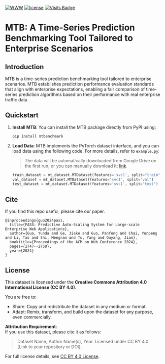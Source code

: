 [![WWW](https://img.shields.io/badge/WWW'24-PASS-orange)](https://arxiv.org/pdf/2403.20150.pdf) [![license](https://img.shields.io/github/license/AgentGuo/MTB.svg)](https://img.shields.io/github/license/AgentGuo/MTB.svg) [![Visits Badge](https://badges.pufler.dev/visits/AgentGuo/MTB)](https://badges.pufler.dev/visits/AgentGuo/MTB)

# MTB: A Time-Series Prediction Benchmarking Tool Tailored to Enterprise Scenarios

## Introduction

MTB is a time-series prediction benchmarking
tool tailored to enterprise scenarios. MTB establishes prediction performance evaluation standards that align with enterprise expectations, enabling a fair comparison of time-series prediction algorithms based on their performance with real enterprise traffic data.

## Quickstart

1. **Install MTB**: You can install the MTB package directly from PyPI using:
    ```bash
    pip install mtbenchmark
    ```

2. **Load Data**: MTB implements the PyTorch dataset interface, and you can load data using the following code. For more details, refer to `example.py`:
    > The data will be automatically downloaded from Google Drive on the first run, or you can manually download it: [link](https://drive.google.com/drive/folders/1hn4jsjJQmZMAPJV3MKMi5tL5ey_9Spq5?usp=sharing).

    ```python
    train_dataset = mt_dataset.MTDataset(features='svc1', split="train")
    val_dataset = mt_dataset.MTDataset(features='svc1', split="val")
    test_dataset = mt_dataset.MTDataset(features='svc1', split="test")
    ```

## Cite

If you find this repo useful, please cite our paper.
```
@inproceedings{guo2024pass,
  title={PASS: Predictive Auto-Scaling System for Large-scale Enterprise Web Applications},
  author={Guo, Yunda and Ge, Jiake and Guo, Panfeng and Chai, Yunpeng and Li, Tao and Shi, Mengnan and Tu, Yang and Ouyang, Jian},
  booktitle={Proceedings of the ACM on Web Conference 2024},
  pages={2747--2758},
  year={2024}
}
```

## License

This dataset is licensed under the **Creative Commons Attribution 4.0 International License (CC BY 4.0)**.

You are free to:
- Share: Copy and redistribute the dataset in any medium or format.
- Adapt: Remix, transform, and build upon the dataset for any purpose, even commercially.

**Attribution Requirement**:  
If you use this dataset, please cite it as follows:

> Dataset Name, Author Name(s), Year. Licensed under CC BY 4.0. [Link to your repository or DOI].

For full license details, see [CC BY 4.0 License](https://creativecommons.org/licenses/by/4.0/).